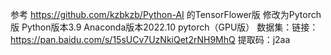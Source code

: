 参考 https://github.com/kzbkzb/Python-AI 的TensorFlower版
修改为Pytorch版
Python版本3.9
Anaconda版本2022.10
pytorch（GPU版）
数据集：链接：https://pan.baidu.com/s/15sUCv7UzNkiQet2rNH9MhQ 
提取码：j2aa
